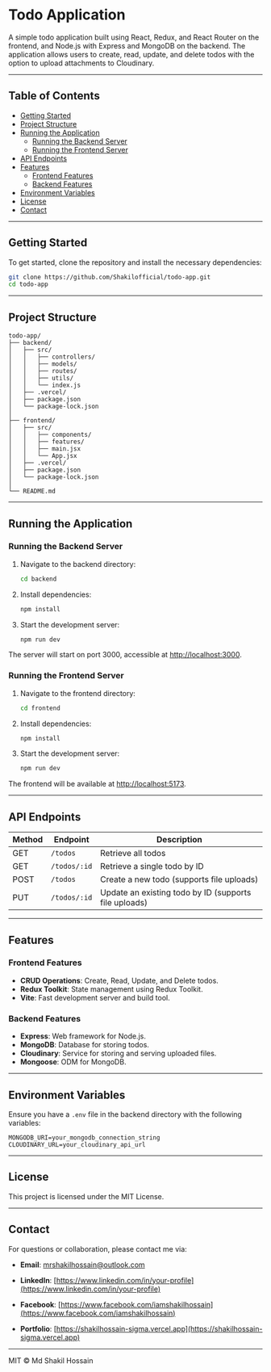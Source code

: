 # Todo Application

A simple todo application built using React, Redux, and React Router on the frontend, and Node.js with Express and MongoDB on the backend. The application allows users to create, read, update, and delete todos with the option to upload attachments to Cloudinary.

---

## Table of Contents

- [Getting Started](#getting-started)
- [Project Structure](#project-structure)
- [Running the Application](#running-the-application)
  - [Running the Backend Server](#running-the-backend-server)
  - [Running the Frontend Server](#running-the-frontend-server)
- [API Endpoints](#api-endpoints)
- [Features](#features)
  - [Frontend Features](#frontend-features)
  - [Backend Features](#backend-features)
- [Environment Variables](#environment-variables)
- [License](#license)
- [Contact](#contact)

---

## Getting Started

To get started, clone the repository and install the necessary dependencies:

```bash
git clone https://github.com/Shakilofficial/todo-app.git
cd todo-app
```

---

## Project Structure

```plaintext
todo-app/
├── backend/
│   ├── src/
│   │   ├── controllers/
│   │   ├── models/
│   │   ├── routes/
│   │   ├── utils/
│   │   └── index.js
│   ├── .vercel/
│   ├── package.json
│   └── package-lock.json
│
├── frontend/
│   ├── src/
│   │   ├── components/
│   │   ├── features/
│   │   ├── main.jsx
│   │   └── App.jsx
│   ├── .vercel/
│   ├── package.json
│   └── package-lock.json
│
└── README.md
```

---

## Running the Application

### Running the Backend Server

1. Navigate to the backend directory:

   ```bash
   cd backend
   ```

2. Install dependencies:

   ```bash
   npm install
   ```

3. Start the development server:
   ```bash
   npm run dev
   ```

The server will start on port 3000, accessible at [http://localhost:3000](http://localhost:3000).

### Running the Frontend Server

1. Navigate to the frontend directory:

   ```bash
   cd frontend
   ```

2. Install dependencies:

   ```bash
   npm install
   ```

3. Start the development server:
   ```bash
   npm run dev
   ```

The frontend will be available at [http://localhost:5173](http://localhost:5173).

---

## API Endpoints

| Method | Endpoint     | Description                                           |
| ------ | ------------ | ----------------------------------------------------- |
| GET    | `/todos`     | Retrieve all todos                                    |
| GET    | `/todos/:id` | Retrieve a single todo by ID                          |
| POST   | `/todos`     | Create a new todo (supports file uploads)             |
| PUT    | `/todos/:id` | Update an existing todo by ID (supports file uploads) |

---

## Features

### Frontend Features

- **CRUD Operations**: Create, Read, Update, and Delete todos.
- **Redux Toolkit**: State management using Redux Toolkit.
- **Vite**: Fast development server and build tool.

### Backend Features

- **Express**: Web framework for Node.js.
- **MongoDB**: Database for storing todos.
- **Cloudinary**: Service for storing and serving uploaded files.
- **Mongoose**: ODM for MongoDB.

---

## Environment Variables

Ensure you have a `.env` file in the backend directory with the following variables:

```plaintext
MONGODB_URI=your_mongodb_connection_string
CLOUDINARY_URL=your_cloudinary_api_url
```

---

## License

This project is licensed under the MIT License.

---

## Contact

For questions or collaboration, please contact me via:

- **Email**: [mrshakilhossain@outlook.com](mailto:mrshakilhossain@outlook.com)
- **LinkedIn**: [https://www.linkedin.com/in/your-profile](https://www.linkedin.com/in/your-profile)

- **Facebook**: [https://www.facebook.com/iamshakilhossain](https://www.facebook.com/iamshakilhossain)
- **Portfolio**: [https://shakilhossain-sigma.vercel.app](https://shakilhossain-sigma.vercel.app)

---

MIT © Md Shakil Hossain
